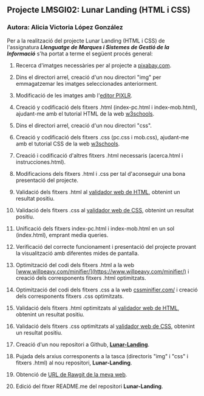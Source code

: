 ## Projecte LMSGI02: Lunar Landing (HTML i CSS)

### Autora: Alicia Victoria López González

Per a la realització del projecte Lunar Landing (HTML i CSS) de l'assignatura **_Llenguatge de Marques i Sistemes de Gestió de la Informació_** s'ha portat a terme el següent procés general: 


1. Recerca d'imatges necessàries per al projecte a [pixabay.com](https://pixabay.com/).

2. Dins el directori arrel, creació d'un nou directori "img" per emmagatzemar les imatges seleccionades anteriorment.

3. Modificació de les imatges amb l'[editor PIXLR](https://pixlr.com/editor/).

4. Creació y codificació dels fitxers .html (index-pc.html i index-mob.html), ajudant-me amb el tutorial HTML de la web [w3schools](https://www.w3schools.com/html/).

5. Dins el directori arrel, creació d'un nou directori "css".

6. Creació y codificació dels fitxers .css (pc.css i mob.css), ajudant-me amb el tutorial CSS de la web [w3schools](https://www.w3schools.com/css/).

7. Creació i codificació d'altres fitxers .html necessaris (acerca.html i instrucciones.html).

8. Modificacions dels fitxers .html i .css per tal d'aconseguir una bona presentació del projecte.

9. Validació dels fitxers .html al [validador web de HTML](https://validator.w3.org/), obtenint un resultat positiu.

10. Validació dels fitxers .css al [validador web de CSS](https://jigsaw.w3.org/css-validator/), obtenint un resultat positiu.

11. Unificació dels fitxers index-pc.html i index-mob.html en un sol (index.html), emprant media queries.

12. Verificació del correcte funcionament i presentació del projecte provant la visualització amb diferentes mides de pantalla.

13. Optimització del codi dels fitxers .html a la web [www.willpeavy.com/minifier/](https://www.willpeavy.com/minifier/) i creació dels corresponents fitxers .html optimitzats.

14. Optimització del codi dels fitxers .css a la web [cssminifier.com/](https://cssminifier.com/) i creació dels corresponents fitxers .css optimitzats.

15. Validació dels fitxers .html optimitzats al [validador web de HTML](https://validator.w3.org/), obtenint un resultat positiu.

16. Validació dels fitxers .css optimitzats al [validador web de CSS](https://jigsaw.w3.org/css-validator/), obtenint un resultat positiu.

17. Creació d'un nou repositori a Github, [**Lunar-Landing**](https://github.com/alishaibz/Lunar-Landing).
    
18. Pujada dels arxius corresponents a la tasca (directoris "img" i "css" i fitxers .html) al nou repositori, **Lunar-Landing**.

19. Obtenció de [URL de Rawgit de la meva web](https://rawgit.com/alishaibz/Lunar-Landing/master/index.html).

20. Edició del fitxer README.me del repositori **Lunar-Landing**.
